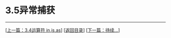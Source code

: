 # 3.5异常捕获

---
[[上一篇：3.4运算符 in,is,as](https://sogrey.github.io/Kotlin-Notes/notes/3%E7%A8%8B%E5%BA%8F%E7%BB%93%E6%9E%84/3.4%E8%BF%90%E7%AE%97%E7%AC%A6%20in,is,as)] [[返回目录](https://sogrey.github.io/Kotlin-Notes/)] [[下一篇：待续...]()]